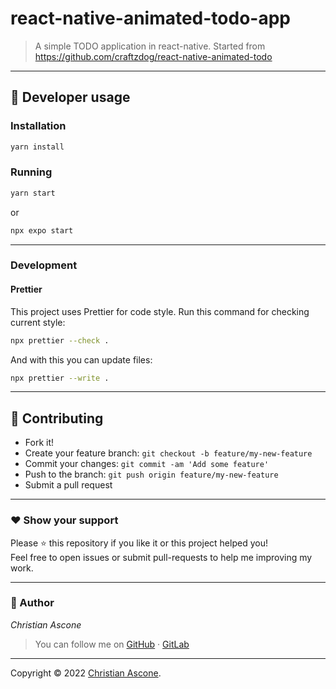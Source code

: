 # react-native-animated-todo-app

> A simple TODO application in react-native. Started from https://github.com/craftzdog/react-native-animated-todo

---

## **:wrench: Developer usage**

### **Installation**

```sh
yarn install
```

### Running

```sh
yarn start
```

or

```sh
npx expo start
```

---

### Development
#### Prettier
This project uses Prettier for code style.
Run this command for checking current style:
```sh
npx prettier --check .
```

And with this you can update files:
```sh
npx prettier --write .
```
---

## **:handshake: Contributing**

- Fork it!
- Create your feature branch: `git checkout -b feature/my-new-feature`
- Commit your changes: `git commit -am 'Add some feature'`
- Push to the branch: `git push origin feature/my-new-feature`
- Submit a pull request

---

### **:heart: Show your support**

Please :star: this repository if you like it or this project helped you!\
Feel free to open issues or submit pull-requests to help me improving my work.

---

### **:robot: Author**

_*Christian Ascone*_

> You can follow me on
> [GitHub](https://github.com/christianascone)&nbsp;&middot;&nbsp;[GitLab](https://gitlab.com/christianascone)

---

Copyright © 2022 [Christian Ascone](https://github.com/christianascone).
